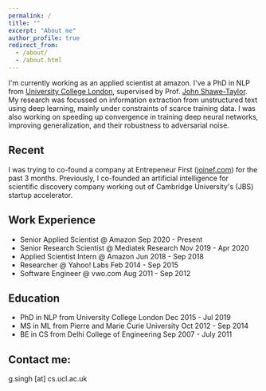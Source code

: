 ```yaml
---
permalink: /
title: ""
excerpt: "About me"
author_profile: true
redirect_from: 
  - /about/
  - /about.html
---
```


I'm currently working as an applied scientist at amazon. I've a PhD in NLP from <a href="https://www.ucl.ac.uk/">University College London</a>, supervised by Prof. <a href="http://www0.cs.ucl.ac.uk/staff/J.Shawe-Taylor/">John Shawe-Taylor</a>. My research was focussed on information extraction from unstructured text using deep learning, mainly under constraints of scarce training data. I was also working on speeding up convergence in training deep neural networks, improving generalization, and their robustness to adversarial noise. 

Recent
------
I was trying to co-found a company at Entrepeneur First (<a href="https://www.joinef.com">joinef.com</a>) for the past 3 months. Previously, I co-founded an artificial intelligence for scientific discovery company working out of Cambridge University's (JBS) startup accelerator.  

Work Experience
------
* Senior Applied Scientist @ Amazon Sep 2020 - Present
* Senior Research Scientist @ Mediatek Research Nov 2019 - Apr 2020
* Applied Scientist Intern @ Amazon Jun 2018 - Sep 2018
* Researcher @ Yahoo! Labs Feb 2014 - Sep 2015
* Software Engineer @ vwo.com Aug 2011 - Sep 2012

Education
------
* PhD in NLP from University College London Dec 2015 - Jul 2019
* MS in ML from Pierre and Marie Curie University Oct 2012 - Sep 2014 
* BE in CS from Delhi College of Engineering Sep 2007 - July 2011 



Contact me:
------
g.singh [at] cs.ucl.ac.uk
